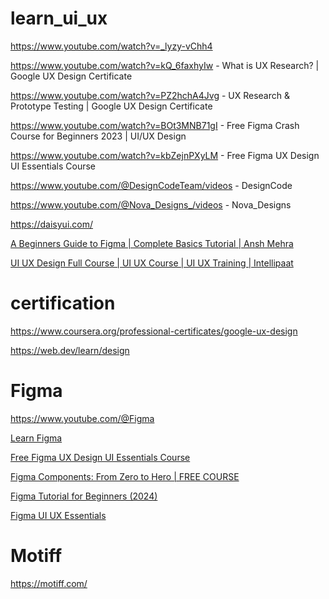 # learn_ui_ux

https://www.youtube.com/watch?v=_lyzy-vChh4

https://www.youtube.com/watch?v=kQ_6faxhyIw - What is UX Research? | Google UX Design Certificate

https://www.youtube.com/watch?v=PZ2hchA4Jvg - UX Research & Prototype Testing | Google UX Design Certificate

https://www.youtube.com/watch?v=BOt3MNB71gI - Free Figma Crash Course for Beginners 2023 | UI/UX Design

https://www.youtube.com/watch?v=kbZejnPXyLM  - Free Figma UX Design UI Essentials Course

https://www.youtube.com/@DesignCodeTeam/videos - DesignCode

https://www.youtube.com/@Nova_Designs_/videos  - Nova_Designs

https://daisyui.com/

[A Beginners Guide to Figma | Complete Basics Tutorial | Ansh Mehra](https://www.youtube.com/watch?v=bI6q16ffdgQ&list=PLlHtucAD9KT19ckHqXpPSStZOyDSq9AW-) 

[UI UX Design Full Course | UI UX Course | UI UX Training | Intellipaat](https://www.youtube.com/watch?v=BOt3MNB71gI&list=PLjiHFwhbHYlEmPhn68XdG2p2k4X47XR-8)


# certification

https://www.coursera.org/professional-certificates/google-ux-design

https://web.dev/learn/design

# Figma

https://www.youtube.com/@Figma

[Learn Figma](https://www.youtube.com/watch?v=g6rQFP9zCAM&list=PLgGbWId6zgaUeFJ4y8s6BNmPN-APWpB3N)

[Free Figma UX Design UI Essentials Course](https://www.youtube.com/watch?v=kbZejnPXyLM)

[Figma Components: From Zero to Hero | FREE COURSE](https://www.youtube.com/watch?v=FfeuWbZSRj4)

[Figma Tutorial for Beginners (2024)](https://www.youtube.com/watch?v=ezldKx-jPag)

[Figma UI UX Essentials](https://www.youtube.com/watch?v=kbZejnPXyLM&list=PLttcEXjN1UcHu4tCUSNhhuQ4riGARGeap)


# Motiff
 https://motiff.com/
